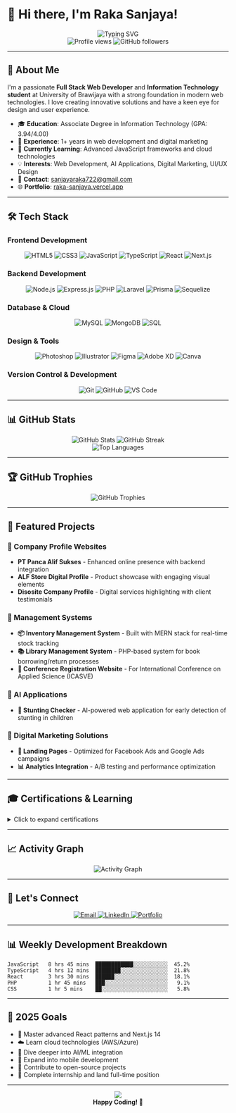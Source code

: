 # 👋 Hi there, I'm Raka Sanjaya!

<div align="center">
  <img src="https://readme-typing-svg.herokuapp.com?font=Fira+Code&pause=1000&color=00D4FF&center=true&vCenter=true&width=435&lines=Full+Stack+Web+Developer;Information+Technology+Student;Creative+Problem+Solver;Always+Learning+New+Technologies" alt="Typing SVG" />
</div>

<div align="center">
  <img src="https://komarev.com/ghpvc/?username=your-github-username&label=Profile%20views&color=0e75b6&style=flat" alt="Profile views" />
  <img src="https://img.shields.io/github/followers/your-github-username?label=Followers&style=social" alt="GitHub followers" />
</div>

---

## 🚀 About Me

I'm a passionate **Full Stack Web Developer** and **Information Technology student** at University of Brawijaya with a strong foundation in modern web technologies. I love creating innovative solutions and have a keen eye for design and user experience.

- 🎓 **Education**: Associate Degree in Information Technology (GPA: 3.94/4.00)
- 💼 **Experience**: 1+ years in web development and digital marketing
- 🌱 **Currently Learning**: Advanced JavaScript frameworks and cloud technologies
- 💡 **Interests**: Web Development, AI Applications, Digital Marketing, UI/UX Design
- 📧 **Contact**: sanjayaraka722@gmail.com
- 🌐 **Portfolio**: [raka-sanjaya.vercel.app](https://raka-sanjaya.vercel.app)

---

## 🛠️ Tech Stack

### Frontend Development

<div align="center">
  <img src="https://img.shields.io/badge/HTML5-E34F26?style=for-the-badge&logo=html5&logoColor=white" alt="HTML5" />
  <img src="https://img.shields.io/badge/CSS3-1572B6?style=for-the-badge&logo=css3&logoColor=white" alt="CSS3" />
  <img src="https://img.shields.io/badge/JavaScript-F7DF1E?style=for-the-badge&logo=javascript&logoColor=black" alt="JavaScript" />
  <img src="https://img.shields.io/badge/TypeScript-007ACC?style=for-the-badge&logo=typescript&logoColor=white" alt="TypeScript" />
  <img src="https://img.shields.io/badge/React-20232A?style=for-the-badge&logo=react&logoColor=61DAFB" alt="React" />
  <img src="https://img.shields.io/badge/Next.js-000000?style=for-the-badge&logo=nextdotjs&logoColor=white" alt="Next.js" />
</div>

### Backend Development

<div align="center">
  <img src="https://img.shields.io/badge/Node.js-43853D?style=for-the-badge&logo=node.js&logoColor=white" alt="Node.js" />
  <img src="https://img.shields.io/badge/Express.js-404D59?style=for-the-badge&logo=express&logoColor=white" alt="Express.js" />
  <img src="https://img.shields.io/badge/PHP-777BB4?style=for-the-badge&logo=php&logoColor=white" alt="PHP" />
  <img src="https://img.shields.io/badge/Laravel-FF2D20?style=for-the-badge&logo=laravel&logoColor=white" alt="Laravel" />
  <img src="https://img.shields.io/badge/Prisma-2D3748?style=for-the-badge&logo=prisma&logoColor=white" alt="Prisma" />
  <img src="https://img.shields.io/badge/Sequelize-52B0E7?style=for-the-badge&logo=sequelize&logoColor=white" alt="Sequelize" />
</div>

### Database & Cloud

<div align="center">
  <img src="https://img.shields.io/badge/MySQL-00000F?style=for-the-badge&logo=mysql&logoColor=white" alt="MySQL" />
  <img src="https://img.shields.io/badge/MongoDB-4EA94B?style=for-the-badge&logo=mongodb&logoColor=white" alt="MongoDB" />
  <img src="https://img.shields.io/badge/SQL-4479A1?style=for-the-badge&logo=sql&logoColor=white" alt="SQL" />
</div>

### Design & Tools

<div align="center">
  <img src="https://img.shields.io/badge/Adobe%20Photoshop-31A8FF?style=for-the-badge&logo=Adobe%20Photoshop&logoColor=black" alt="Photoshop" />
  <img src="https://img.shields.io/badge/Adobe%20Illustrator-FF9A00?style=for-the-badge&logo=adobe%20illustrator&logoColor=white" alt="Illustrator" />
  <img src="https://img.shields.io/badge/Figma-F24E1E?style=for-the-badge&logo=figma&logoColor=white" alt="Figma" />
  <img src="https://img.shields.io/badge/Adobe%20XD-FF61F6?style=for-the-badge&logo=Adobe%20XD&logoColor=white" alt="Adobe XD" />
  <img src="https://img.shields.io/badge/Canva-00C4CC?style=for-the-badge&logo=canva&logoColor=white" alt="Canva" />
</div>

### Version Control & Development

<div align="center">
  <img src="https://img.shields.io/badge/Git-F05032?style=for-the-badge&logo=git&logoColor=white" alt="Git" />
  <img src="https://img.shields.io/badge/GitHub-100000?style=for-the-badge&logo=github&logoColor=white" alt="GitHub" />
  <img src="https://img.shields.io/badge/VS%20Code-007ACC?style=for-the-badge&logo=visual-studio-code&logoColor=white" alt="VS Code" />
</div>

---

## 📊 GitHub Stats

<div align="center">
  <img src="https://github-readme-stats.vercel.app/api?username=your-github-username&theme=tokyonight&hide_border=true&include_all_commits=true&count_private=true" alt="GitHub Stats" />
  <img src="https://github-readme-streak-stats.herokuapp.com/?user=your-github-username&theme=tokyonight&hide_border=true" alt="GitHub Streak" />
</div>

<div align="center">
  <img src="https://github-readme-stats.vercel.app/api/top-langs/?username=your-github-username&theme=tokyonight&hide_border=true&include_all_commits=true&count_private=true&layout=compact" alt="Top Languages" />
</div>

---

## 🏆 GitHub Trophies

<div align="center">
  <img src="https://github-profile-trophy.vercel.app/?username=your-github-username&theme=tokyonight&no-frame=true&no-bg=true&margin-w=4" alt="GitHub Trophies" />
</div>

---

## 🎯 Featured Projects

### 🏢 Company Profile Websites

- **PT Panca Alif Sukses** - Enhanced online presence with backend integration
- **ALF Store Digital Profile** - Product showcase with engaging visual elements
- **Disosite Company Profile** - Digital services highlighting with client testimonials

### 🔧 Management Systems

- **📦 Inventory Management System** - Built with MERN stack for real-time stock tracking
- **📚 Library Management System** - PHP-based system for book borrowing/return processes
- **🎯 Conference Registration Website** - For International Conference on Applied Science (ICASVE)

### 🤖 AI Applications

- **🍼 Stunting Checker** - AI-powered web application for early detection of stunting in children

### 🎨 Digital Marketing Solutions

- **📱 Landing Pages** - Optimized for Facebook Ads and Google Ads campaigns
- **📊 Analytics Integration** - A/B testing and performance optimization

---

## 🎓 Certifications & Learning

<details>
<summary>Click to expand certifications</summary>

### 2025

- 🎯 **Belajar Dasar Pemrograman JavaScript** - Dicoding
- 📚 **HTML, CSS dan JavaScript: Pemula sampai Mahir** - Udemy
- 🔧 **Belajar GIT Lanjutan** - Codepolitan

### 2024

- 🚀 **Pengembangan Web Fullstack Laravel 11** - Codepolitan
- 💻 **Pemrograman PHP** - Codepolitan
- ⚡ **Belajar Express.js dan EJS** - Codepolitan

### 2023

- 🎯 **Full Stack JavaScript Web Developer Tingkat Menengah** - ITBOX
- ⚛️ **ReactJS Kelas Online** - Codepolitan
- 📡 **Belajar AJAX dan Web API** - Codepolitan
- 🗄️ **Belajar MongoDB** - Codepolitan

</details>

---

## 📈 Activity Graph

<div align="center">
  <img src="https://github-readme-activity-graph.vercel.app/graph?username=your-github-username&bg_color=1a1b27&color=628fdb&line=628fdb&point=19d3da&area=true&hide_border=true" alt="Activity Graph" />
</div>

---

## 🤝 Let's Connect

<div align="center">
  <a href="mailto:sanjayaraka722@gmail.com">
    <img src="https://img.shields.io/badge/Gmail-D14836?style=for-the-badge&logo=gmail&logoColor=white" alt="Email" />
  </a>
  <a href="https://www.linkedin.com/in/raka-sanjaya">
    <img src="https://img.shields.io/badge/LinkedIn-0077B5?style=for-the-badge&logo=linkedin&logoColor=white" alt="LinkedIn" />
  </a>
  <a href="https://rakasanjaya-portfolio.vercel.app">
    <img src="https://img.shields.io/badge/Portfolio-000000?style=for-the-badge&logo=vercel&logoColor=white" alt="Portfolio" />
  </a>
</div>

---

## 📊 Weekly Development Breakdown

<!--START_SECTION:waka-->

```text
JavaScript   8 hrs 45 mins  ████████████░░░░░░░░░░░  45.2%
TypeScript   4 hrs 12 mins  ████████░░░░░░░░░░░░░░░  21.8%
React        3 hrs 30 mins  ██████░░░░░░░░░░░░░░░░░  18.1%
PHP          1 hr 45 mins   ███░░░░░░░░░░░░░░░░░░░░   9.1%
CSS          1 hr 5 mins    ██░░░░░░░░░░░░░░░░░░░░░   5.8%
```

<!--END_SECTION:waka-->

---

## 🎯 2025 Goals

- 🚀 Master advanced React patterns and Next.js 14
- ☁️ Learn cloud technologies (AWS/Azure)
- 🤖 Dive deeper into AI/ML integration
- 📱 Expand into mobile development
- 🌟 Contribute to open-source projects
- 💼 Complete internship and land full-time position

---

<div align="center">
  <img src="https://capsule-render.vercel.app/api?type=waving&color=gradient&height=100&section=footer&text=Thanks%20for%20visiting!&fontSize=16&fontAlignY=65&desc=Let's%20build%20something%20amazing%20together!&descAlignY=50&descAlign=50" />
</div>

<div align="center">
  <b>Happy Coding! 🚀</b>
</div>
